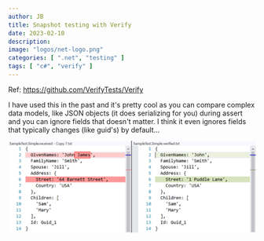 ```yaml
---
author: JB
title: Snapshot testing with Verify
date: 2023-02-10
description:
image: "logos/net-logo.png"
categories: [ ".net", "testing" ]
tags: [ "c#", "verify" ]
---
```


Ref: https://github.com/VerifyTests/Verify


I have used this in the past and it's pretty cool as you can compare complex data models, like JSON objects (it does serializing for you) during assert and you can ignore fields that doesn't matter. I think it even ignores fields that typically changes (like guid's) by default...

![Verify Example](verify-example.png)